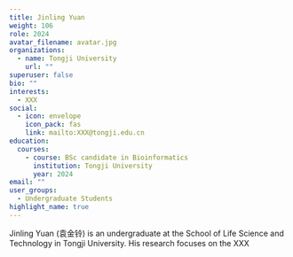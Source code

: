 ```yaml
---
title: Jinling Yuan
weight: 106
role: 2024
avatar_filename: avatar.jpg
organizations:
  - name: Tongji University
    url: ""
superuser: false
bio: ""
interests:
  - XXX
social:
  - icon: envelope
    icon_pack: fas
    link: mailto:XXX@tongji.edu.cn
education:
  courses:
    - course: BSc candidate in Bioinformatics
      institution: Tongji University
      year: 2024
email: ""
user_groups:
  - Undergraduate Students
highlight_name: true
---
```

Jinling Yuan (袁金铃) is an undergraduate at the School of Life Science and Technology in Tongji University. His research focuses on the XXX
